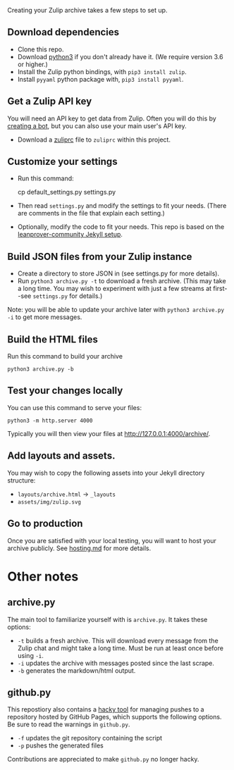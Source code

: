 Creating your Zulip archive takes a few steps to set up.

## Download dependencies

* Clone this repo.
* Download [python3](https://www.python.org/downloads/) if you
  don't already have it.  (We require version 3.6 or higher.)
* Install the Zulip python bindings, with `pip3 install zulip`.
* Install `pyyaml` python package with, `pip3 install pyyaml`.

## Get a Zulip API key

You will need an API key to get data from Zulip.  Often you
will do this by  [creating a bot](https://zulip.com/help/add-a-bot-or-integration),
but you can also use your main user's API key.

* Download a [zuliprc](https://zulip.com/api/configuring-python-bindings)
  file to `zuliprc` within this project.

## Customize your settings

* Run this command:

    cp default_settings.py settings.py

* Then read `settings.py` and modify the settings to fit your needs.
  (There are comments in the file that explain each setting.)
* Optionally, modify the code to fit your needs. This repo
  is based on the [leanprover-community Jekyll
  setup](https://github.com/leanprover-community/leanprover-community.github.io).

## Build JSON files from your Zulip instance

* Create a directory to store JSON in (see settings.py for more details).
* Run `python3 archive.py -t` to download a fresh archive. (This may take
  a long time.  You may wish to experiment with just a few streams at
  first--see `settings.py` for details.)

Note: you will be able to update your archive later with
`python3 archive.py -i` to get more messages.

## Build the HTML files

Run this command to build your archive

    python3 archive.py -b

## Test your changes locally

You can use this command to serve your files:

    python3 -m http.server 4000

Typically you will then view your files at http://127.0.0.1:4000/archive/.

## Add layouts and assets.

You may wish to copy the following assets into your Jekyll directory
structure:

- `layouts/archive.html` -> `_layouts`
- `assets/img/zulip.svg`

## Go to production

Once you are satisfied with your local testing, you will want to host
your archive publicly.  See [hosting.md](hosting.md) for more details.

# Other notes

## archive.py

The main tool to familiarize yourself with is `archive.py`.  It takes these
options:

  * `-t` builds a fresh archive. This will download every message from the Zulip chat and might take a long time. Must be run at least once before using `-i`.
  * `-i` updates the archive with messages posted since the last scrape.
  * `-b` generates the markdown/html output.

## github.py

This repostiory also contains a [hacky tool](github.py) for managing
pushes to a repository hosted by GitHub Pages, which supports the
following options.  Be sure to read the warnings in `github.py`.

* `-f` updates the git repository containing the script
* `-p` pushes the generated files

Contributions are appreciated to make `github.py` no longer hacky.

